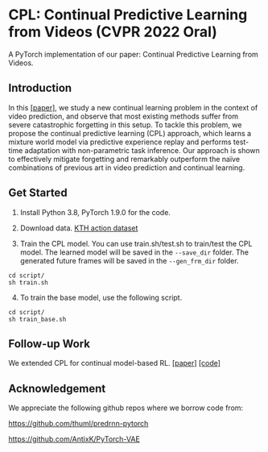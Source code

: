 # CPL: Continual Predictive Learning from Videos (CVPR 2022 Oral)
A PyTorch implementation of our paper: Continual Predictive Learning from Videos. 

## Introduction
In this [[paper]](https://arxiv.org/abs/2204.05624), we study a new continual learning problem in
the context of video prediction, and observe that most existing methods suffer from severe catastrophic forgetting in
this setup. To tackle this problem, we propose the continual
predictive learning (CPL) approach, which learns a mixture world model via predictive experience replay and performs test-time adaptation with non-parametric task inference.  Our approach is shown to effectively mitigate forgetting and remarkably outperform the naïve combinations of previous
art in video prediction and continual learning.
## Get Started

1. Install Python 3.8, PyTorch 1.9.0 for the code. 

2. Download data. [KTH action dataset](https://cloud.tsinghua.edu.cn/d/7d19372a621a4952b738/)

3. Train the CPL model. You can use train.sh/test.sh to train/test the CPL model. The learned model will be saved in the `--save_dir` folder. The generated future frames will be saved in the `--gen_frm_dir` folder.
```
cd script/
sh train.sh
```

4. To train the base model, use the following script.
```
cd script/
sh train_base.sh
```

## Follow-up Work
We extended CPL for continual model-based RL. [[paper]](https://arxiv.org/abs/2303.06572) [[code]](https://github.com/WendongZh/continual_visual_control)

## Acknowledgement
We appreciate the following github repos where we borrow code from:

https://github.com/thuml/predrnn-pytorch

https://github.com/AntixK/PyTorch-VAE
